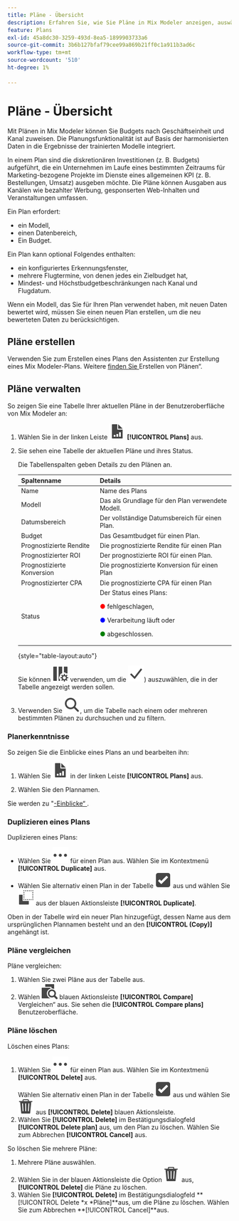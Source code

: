 ```yaml
---
title: Pläne - Übersicht
description: Erfahren Sie, wie Sie Pläne in Mix Modeler anzeigen, auswählen und Aktionen für sie durchführen können.
feature: Plans
exl-id: 45a8dc30-3259-493d-8ea5-1899903733a6
source-git-commit: 3b6b127bfaf79cee99a869b21ff0c1a911b3ad6c
workflow-type: tm+mt
source-wordcount: '510'
ht-degree: 1%

---
```


# Pläne - Übersicht

Mit Plänen in Mix Modeler können Sie Budgets nach Geschäftseinheit und Kanal zuweisen. Die Planungsfunktionalität ist auf Basis der harmonisierten Daten in die Ergebnisse der trainierten Modelle integriert.

In einem Plan sind die diskretionären Investitionen (z. B. Budgets) aufgeführt, die ein Unternehmen im Laufe eines bestimmten Zeitraums für Marketing-bezogene Projekte im Dienste eines allgemeinen KPI (z. B. Bestellungen, Umsatz) ausgeben möchte. Die Pläne können Ausgaben aus Kanälen wie bezahlter Werbung, gesponserten Web-Inhalten und Veranstaltungen umfassen.

Ein Plan erfordert:

- ein Modell,
- einen Datenbereich,
- Ein Budget.

Ein Plan kann optional Folgendes enthalten:

- ein konfiguriertes Erkennungsfenster,
- mehrere Flugtermine, von denen jedes ein Zielbudget hat,
- Mindest- und Höchstbudgetbeschränkungen nach Kanal und Flugdatum.

Wenn ein Modell, das Sie für Ihren Plan verwendet haben, mit neuen Daten bewertet wird, müssen Sie einen neuen Plan erstellen, um die neu bewerteten Daten zu berücksichtigen.


## Pläne erstellen

Verwenden Sie zum Erstellen eines Plans den Assistenten zur Erstellung eines Mix Modeler-Plans. Weitere [ finden Sie ](build.md)Erstellen von Plänen“.

## Pläne verwalten

So zeigen Sie eine Tabelle Ihrer aktuellen Pläne in der Benutzeroberfläche von Mix Modeler an:

1. Wählen Sie in der linken Leiste ![](/help/assets/icons/FileChart.svg) **[!UICONTROL Plans]** aus.

1. Sie sehen eine Tabelle der aktuellen Pläne und ihres Status.

   Die Tabellenspalten geben Details zu den Plänen an.

   | Spaltenname | Details |
   |---|---|
   | Name | Name des Plans |
   | Modell | Das als Grundlage für den Plan verwendete Modell. |
   | Datumsbereich | Der vollständige Datumsbereich für einen Plan. |
   | Budget | Das Gesamtbudget für einen Plan. |
   | Prognostizierte Rendite | Die prognostizierte Rendite für einen Plan |
   | Prognostizierter ROI | Der prognostizierte ROI für einen Plan. |
   | Prognostizierte Konversion | Die prognostizierte Konversion für einen Plan |
   | Prognostizierter CPA | Die prognostizierte CPA für einen Plan |
   | Status | Der Status eines Plans: <p><span style="color:red">●</span> fehlgeschlagen, <p><span style="color:blue">●</span> Verarbeitung läuft oder <p><span style="color:green">●</span> abgeschlossen. |

   {style="table-layout:auto"}

   Sie können ![ColumnSetting](/help/assets/icons/ColumnSetting.svg) verwenden, um die ![ Spalten (](/help/assets/icons/Checkmark.svg)) auszuwählen, die in der Tabelle angezeigt werden sollen.

1. Verwenden Sie ![Suche](/help/assets/icons/Search.svg), um die Tabelle nach einem oder mehreren bestimmten Plänen zu durchsuchen und zu filtern.

### Planerkenntnisse

So zeigen Sie die Einblicke eines Plans an und bearbeiten ihn:

1. Wählen Sie ![PLan](/help/assets/icons/FileChart.svg) in der linken Leiste **[!UICONTROL Plans]** aus.

1. Wählen Sie den Plannamen.

Sie werden zu &quot;[-Einblicke“ ](insights.md).


### Duplizieren eines Plans

Duplizieren eines Plans:

- Wählen Sie ![Mehr](/help/assets/icons/More.svg) für einen Plan aus. Wählen Sie im Kontextmenü **[!UICONTROL Duplicate]** aus.
- Wählen Sie alternativ einen Plan in der Tabelle ![SelectBox](/help/assets/icons/SelectBox.svg) aus und wählen Sie ![Kopieren](/help/assets/icons/Copy.svg) aus der blauen Aktionsleiste **[!UICONTROL Duplicate]**.

Oben in der Tabelle wird ein neuer Plan hinzugefügt, dessen Name aus dem ursprünglichen Plannamen besteht und an den **[!UICONTROL (Copy)]** angehängt ist.

### Pläne vergleichen

Pläne vergleichen:

1. Wählen Sie zwei Pläne aus der Tabelle aus.
1. Wählen ![ in ](/help/assets/icons/Compare.svg) blauen Aktionsleiste **[!UICONTROL Compare]** Vergleichen“ aus. Sie sehen die **[!UICONTROL Compare plans]** Benutzeroberfläche.


### Pläne löschen

Löschen eines Plans:

1. Wählen Sie ![Mehr](/help/assets/icons/More.svg) für einen Plan aus. Wählen Sie im Kontextmenü **[!UICONTROL Delete]** aus. <br/>Wählen Sie alternativ einen Plan in der Tabelle ![SelectBox](/help/assets/icons/SelectBox.svg) aus und wählen Sie ![Löschen](/help/assets/icons/Delete.svg) aus **[!UICONTROL Delete]** blauen Aktionsleiste.
1. Wählen Sie **[!UICONTROL Delete]** im Bestätigungsdialogfeld **[!UICONTROL Delete plan]** aus, um den Plan zu löschen. Wählen Sie zum Abbrechen **[!UICONTROL Cancel]** aus.

So löschen Sie mehrere Pläne:

1. Mehrere Pläne auswählen.
1. Wählen Sie in der blauen Aktionsleiste die Option ![Löschen](/help/assets/icons/Delete.svg) aus, **[!UICONTROL Delete]** die Pläne zu löschen.
1. Wählen Sie **[!UICONTROL Delete]** im Bestätigungsdialogfeld **[!UICONTROL Delete *x *Pläne]**aus, um die Pläne zu löschen. Wählen Sie zum Abbrechen **[!UICONTROL Cancel]**aus.


